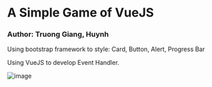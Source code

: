 # A Simple Game of VueJS
### Author: Truong Giang, Huynh

Using bootstrap framework to style: Card, Button, Alert, Progress Bar

Using VueJS to develop Event Handler.

![image](https://user-images.githubusercontent.com/46371428/63643879-c8f3d200-c6a0-11e9-8b42-c8f943a5ae52.png)




